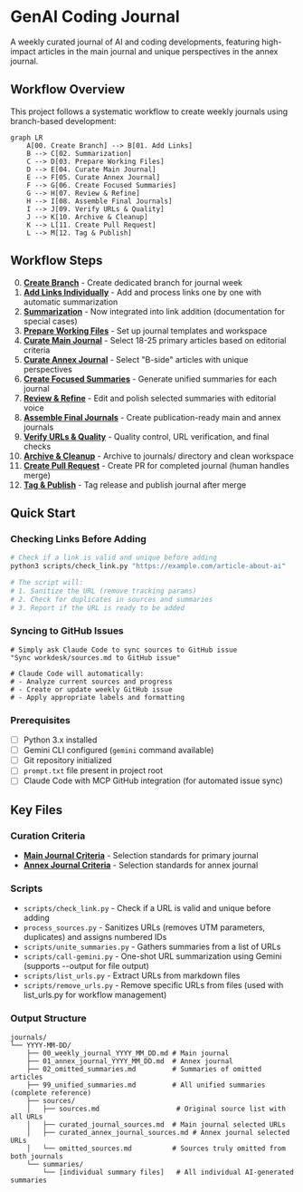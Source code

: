 # GenAI Coding Journal

A weekly curated journal of AI and coding developments, featuring high-impact articles in the main journal and unique perspectives in the annex journal.

## Workflow Overview

This project follows a systematic workflow to create weekly journals using branch-based development:

```mermaid
graph LR
    A[00. Create Branch] --> B[01. Add Links]
    B --> C[02. Summarization]
    C --> D[03. Prepare Working Files]
    D --> E[04. Curate Main Journal]
    E --> F[05. Curate Annex Journal]
    F --> G[06. Create Focused Summaries]
    G --> H[07. Review & Refine]
    H --> I[08. Assemble Final Journals]
    I --> J[09. Verify URLs & Quality]
    J --> K[10. Archive & Cleanup]
    K --> L[11. Create Pull Request]
    L --> M[12. Tag & Publish]
```

## Workflow Steps

00. **[Create Branch](STEP_00_CREATE_BRANCH.md)** - Create dedicated branch for journal week
01. **[Add Links Individually](STEP_01_GATHER_SOURCES.md)** - Add and process links one by one with automatic summarization
02. **[Summarization](STEP_02_SUMMARIZE.md)** - Now integrated into link addition (documentation for special cases)
03. **[Prepare Working Files](STEP_03_PREPARE_JOURNAL.md)** - Set up journal templates and workspace
04. **[Curate Main Journal](STEP_04_CURATE_MAIN.md)** - Select 18-25 primary articles based on editorial criteria
05. **[Curate Annex Journal](STEP_05_CURATE_ANNEX.md)** - Select "B-side" articles with unique perspectives
06. **[Create Focused Summaries](STEP_06_CREATE_FOCUSED_SUMMARIES.md)** - Generate unified summaries for each journal
07. **[Review & Refine](STEP_07_REVIEW.md)** - Edit and polish selected summaries with editorial voice
08. **[Assemble Final Journals](STEP_08_ASSEMBLE.md)** - Create publication-ready main and annex journals
09. **[Verify URLs & Quality](STEP_09_VERIFY.md)** - Quality control, URL verification, and final checks
10. **[Archive & Cleanup](STEP_10_CLEANUP.md)** - Archive to journals/ directory and clean workspace
11. **[Create Pull Request](STEP_11_PULL_REQUEST.md)** - Create PR for completed journal (human handles merge)
12. **[Tag & Publish](STEP_12_TAG_PUBLISH.md)** - Tag release and publish journal after merge

## Quick Start

### Checking Links Before Adding
```bash
# Check if a link is valid and unique before adding
python3 scripts/check_link.py "https://example.com/article-about-ai"

# The script will:
# 1. Sanitize the URL (remove tracking params)
# 2. Check for duplicates in sources and summaries
# 3. Report if the URL is ready to be added
```

### Syncing to GitHub Issues
```
# Simply ask Claude Code to sync sources to GitHub issue
"Sync workdesk/sources.md to GitHub issue"

# Claude Code will automatically:
# - Analyze current sources and progress
# - Create or update weekly GitHub issue
# - Apply appropriate labels and formatting
```

### Prerequisites
- [ ] Python 3.x installed
- [ ] Gemini CLI configured (`gemini` command available)
- [ ] Git repository initialized
- [ ] `prompt.txt` file present in project root
- [ ] Claude Code with MCP GitHub integration (for automated issue sync)

## Key Files

### Curation Criteria
- **[Main Journal Criteria](criteria/curation_criteria.md)** - Selection standards for primary journal
- **[Annex Journal Criteria](criteria/annex_curation_criteria.md)** - Selection standards for annex journal

### Scripts
- `scripts/check_link.py` - Check if a URL is valid and unique before adding
- `process_sources.py` - Sanitizes URLs (removes UTM parameters, duplicates) and assigns numbered IDs
- `scripts/unite_summaries.py` - Gathers summaries from a list of URLs
- `scripts/call-gemini.py` - One-shot URL summarization using Gemini (supports --output for file output)
- `scripts/list_urls.py` - Extract URLs from markdown files
- `scripts/remove_urls.py` - Remove specific URLs from files (used with list_urls.py for workflow management)

### Output Structure
```
journals/
└── YYYY-MM-DD/
    ├── 00_weekly_journal_YYYY_MM_DD.md # Main journal
    ├── 01_annex_journal_YYYY_MM_DD.md  # Annex journal
    ├── 02_omitted_summaries.md         # Summaries of omitted articles
    ├── 99_unified_summaries.md         # All unified summaries (complete reference)
    ├── sources/
    │   ├── sources.md                   # Original source list with all URLs
    │   ├── curated_journal_sources.md  # Main journal selected URLs
    │   ├── curated_annex_journal_sources.md # Annex journal selected URLs
    │   └── omitted_sources.md          # Sources truly omitted from both journals
    └── summaries/
        └── [individual summary files]   # All individual AI-generated summaries
```

